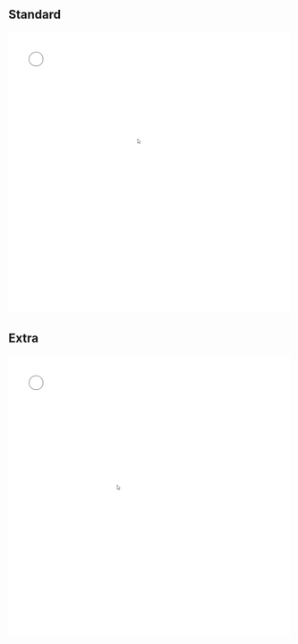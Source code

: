 ## Standard
<img src="2.gif" alt="There is no alt">

## Extra
<img src="3.gif" alt="There is no alt">